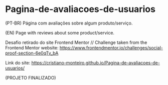 # Pagina-de-avaliacoes-de-usuarios
(PT-BR) Página com avaliações sobre algum produto/serviço.

(EN) Page with reviews about some product/service.

Desafio retirado do site Frontend Mentor // Challenge taken from the Frontend Mentor website:
https://www.frontendmentor.io/challenges/social-proof-section-6e0qTv_bA

Link do site: https://cristiano-monteiro.github.io/Pagina-de-avaliacoes-de-usuarios/

(PROJETO FINALIZADO)